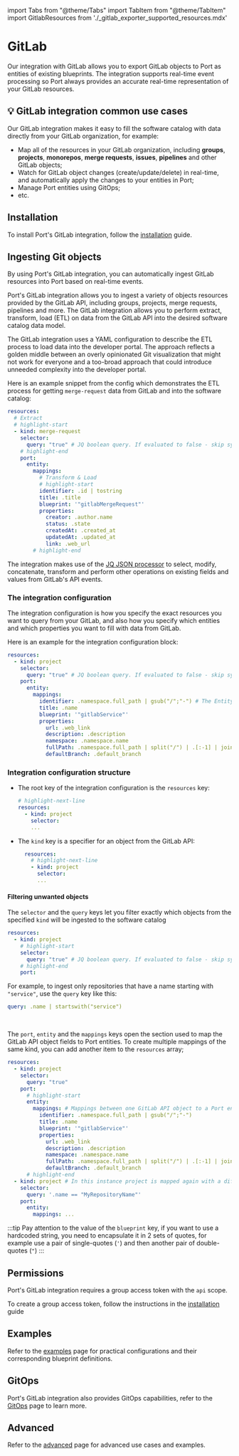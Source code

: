 import Tabs from "@theme/Tabs"
import TabItem from "@theme/TabItem"
import GitlabResources from './\_gitlab_exporter_supported_resources.mdx'

# GitLab

Our integration with GitLab allows you to export GitLab objects to Port as entities of existing blueprints. The integration supports real-time event processing so Port always provides an accurate real-time representation of your GitLab resources.

## 💡 GitLab integration common use cases

Our GitLab integration makes it easy to fill the software catalog with data directly from your GitLab organization, for example:

- Map all of the resources in your GitLab organization, including **groups**, **projects**, **monorepos**, **merge requests**, **issues**, **pipelines** and other GitLab objects;
- Watch for GitLab object changes (create/update/delete) in real-time, and automatically apply the changes to your entities in Port;
- Manage Port entities using GitOps;
- etc.

## Installation

To install Port's GitLab integration, follow the [installation](./installation.md) guide.

## Ingesting Git objects

By using Port's GitLab integration, you can automatically ingest GitLab resources into Port based on real-time events.

Port's GitLab integration allows you to ingest a variety of objects resources provided by the GitLab API, including groups, projects, merge requests, pipelines and more. The GitLab integration allows you to perform extract, transform, load (ETL) on data from the GitLab API into the desired software catalog data model.

The GitLab integration uses a YAML configuration to describe the ETL process to load data into the developer portal. The approach reflects a golden middle between an overly opinionated Git visualization that might not work for everyone and a too-broad approach that could introduce unneeded complexity into the developer portal.

Here is an example snippet from the config which demonstrates the ETL process for getting `merge-request` data from GitLab and into the software catalog:

```yaml showLineNumbers
resources:
  # Extract
  # highlight-start
  - kind: merge-request
    selector:
      query: "true" # JQ boolean query. If evaluated to false - skip syncing the object.
    # highlight-end
    port:
      entity:
        mappings:
          # Transform & Load
          # highlight-start
          identifier: .id | tostring
          title: .title
          blueprint: '"gitlabMergeRequest"'
          properties:
            creator: .author.name
            status: .state
            createdAt: .created_at
            updatedAt: .updated_at
            link: .web_url
        # highlight-end
```

The integration makes use of the [JQ JSON processor](https://stedolan.github.io/jq/manual/) to select, modify, concatenate, transform and perform other operations on existing fields and values from GitLab's API events.

### The integration configuration

The integration configuration is how you specify the exact resources you want to query from your GitLab, and also how you specify which entities and which properties you want to fill with data from GitLab.

Here is an example for the integration configuration block:

```yaml showLineNumbers
resources:
  - kind: project
    selector:
      query: "true" # JQ boolean query. If evaluated to false - skip syncing the object.
    port:
      entity:
        mappings:
          identifier: .namespace.full_path | gsub("/";"-") # The Entity identifier will be the repository name.
          title: .name
          blueprint: '"gitlabService"'
          properties:
            url: .web_link
            description: .description
            namespace: .namespace.name
            fullPath: .namespace.full_path | split("/") | .[:-1] | join("/")
            defaultBranch: .default_branch
```

### Integration configuration structure

- The root key of the integration configuration is the `resources` key:

  ```yaml showLineNumbers
  # highlight-next-line
  resources:
    - kind: project
      selector:
      ...
  ```

- The `kind` key is a specifier for an object from the GitLab API:

  ```yaml showLineNumbers
    resources:
      # highlight-next-line
      - kind: project
        selector:
        ...
  ```

  <GitlabResources/>

#### Filtering unwanted objects

The `selector` and the `query` keys let you filter exactly which objects from the specified `kind` will be ingested to the software catalog

```yaml showLineNumbers
resources:
  - kind: project
    # highlight-start
    selector:
      query: "true" # JQ boolean query. If evaluated to false - skip syncing the object.
    # highlight-end
    port:
```

For example, to ingest only repositories that have a name starting with `"service"`, use the `query` key like this:

```yaml showLineNumbers
query: .name | startswith("service")
```

<br/>

The `port`, `entity` and the `mappings` keys open the section used to map the GitLab API object fields to Port entities. To create multiple mappings of the same kind, you can add another item to the `resources` array;

```yaml showLineNumbers
resources:
  - kind: project
    selector:
      query: "true"
    port:
      # highlight-start
      entity:
        mappings: # Mappings between one GitLab API object to a Port entity. Each value is a JQ query.
          identifier: .namespace.full_path | gsub("/";"-")
          title: .name
          blueprint: '"gitlabService"'
          properties:
            url: .web_link
            description: .description
            namespace: .namespace.name
            fullPath: .namespace.full_path | split("/") | .[:-1] | join("/")
            defaultBranch: .default_branch
      # highlight-end
  - kind: project # In this instance project is mapped again with a different filter
    selector:
      query: '.name == "MyRepositoryName"'
    port:
      entity:
        mappings: ...
```

:::tip
Pay attention to the value of the `blueprint` key, if you want to use a hardcoded string, you need to encapsulate it in 2 sets of quotes, for example use a pair of single-quotes (`'`) and then another pair of double-quotes (`"`)
:::

## Permissions

Port's GitLab integration requires a group access token with the `api` scope.

To create a group access token, follow the instructions in the [installation](./installation.md#creating-a-gitlab-group-access-token) guide

## Examples

Refer to the [examples](./examples.md) page for practical configurations and their corresponding blueprint definitions.

## GitOps

Port's GitLab integration also provides GitOps capabilities, refer to the [GitOps](./gitops/gitops.md) page to learn more.

## Advanced

Refer to the [advanced](./advanced.md) page for advanced use cases and examples.
